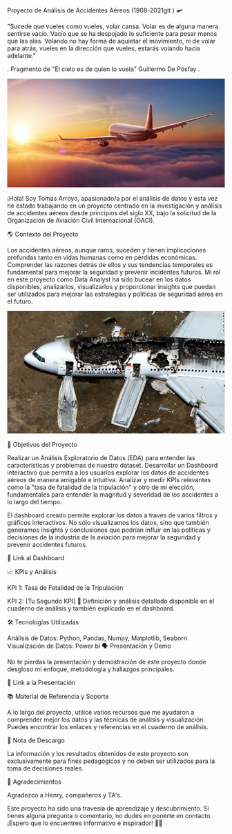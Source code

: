 Proyecto de Análisis de Accidentes Aéreos (1908-2021git ) 🛩️

"Sucede que vueles como vueles, volar cansa. 
Volar es de alguna manera sentirse vacío. 
Vacío que se ha despojado lo suficiente para pesar menos que las alas. 
Volando no hay forma de aquietar el movimiento, ni de volar para atrás,
vueles en la dirección que vueles, estarás volando hacia adelante."

.   Fragmento de "El cielo es de quien lo vuela"
                           Guillermo De Pösfay                .


![avion](avion.jpg)

¡Hola! Soy Tomas Arroyo, apasionado/a por el análisis de datos y esta vez he estado trabajando en un proyecto centrado en la investigación y análisis de accidentes aéreos desde principios del siglo XX, bajo la solicitud de la Organización de Aviación Civil Internacional (OACI).

🌎 Contexto del Proyecto

Los accidentes aéreos, aunque raros, suceden y tienen implicaciones profundas tanto en vidas humanas como en pérdidas económicas. Comprender las razones detrás de ellos y sus tendencias temporales es fundamental para mejorar la seguridad y prevenir incidentes futuros. Mi rol en este proyecto como Data Analyst ha sido bucear en los datos disponibles, analizarlos, visualizarlos y proporcionar insights que puedan ser utilizados para mejorar las estrategias y políticas de seguridad aérea en el futuro.

![accidentes](accidentes-aviones-comerciales-mas-mortiferos-de-la-historia14.jpg)

🧐 Objetivos del Proyecto

Realizar un Análisis Exploratorio de Datos (EDA) para entender las características y problemas de nuestro dataset.
Desarrollar un Dashboard interactivo que permita a los usuarios explorar los datos de accidentes aéreos de manera amigable e intuitiva.
Analizar y medir KPIs relevantes como la "tasa de fatalidad de la tripulación" y otro de mi elección, fundamentales para entender la magnitud y severidad de los accidentes a lo largo del tiempo.



El dashboard creado permite explorar los datos a través de varios filtros y gráficos interactivos. No sólo visualizamos los datos, sino que también generamos insights y conclusiones que podrían influir en las políticas y decisiones de la industria de la aviación para mejorar la seguridad y prevenir accidentes futuros.

🔗 Link al Dashboard

📈 KPIs y Análisis

KPI 1: Tasa de Fatalidad de la Tripulación


KPI 2: [Tu Segundo KPI]
📝 Definición y análisis detallado disponible en el cuaderno de análisis y también explicado en el dashboard.

🛠️ Tecnologías Utilizadas

Análisis de Datos: Python, Pandas, Numpy, Matplotlib, Seaborn
Visualización de Datos: Power bi
🗣️ Presentación y Demo

No te pierdas la presentación y demostración de este proyecto donde desgloso mi enfoque, metodología y hallazgos principales.

🔗 Link a la Presentación

📚 Material de Referencia y Soporte

A lo largo del proyecto, utilicé varios recursos que me ayudaron a comprender mejor los datos y las técnicas de análisis y visualización. Puedes encontrar los enlaces y referencias en el cuaderno de análisis.

📝 Nota de Descargo

La información y los resultados obtenidos de este proyecto son exclusivamente para fines pedagógicos y no deben ser utilizados para la toma de decisiones reales.

🤝 Agradecimientos

Agradezco a Henry, compañeros y TA's.

Este proyecto ha sido una travesía de aprendizaje y descubrimiento. Si tienes alguna pregunta o comentario, no dudes en ponerte en contacto. ¡Espero que lo encuentres informativo e inspirador! 🚁🌟
